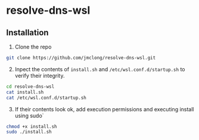 # resolve-dns-wsl
## Installation
1. Clone the repo
```bash
git clone https://github.com/jmclong/resolve-dns-wsl.git
```
2. Inpect the contents of `install.sh` and `/etc/wsl.conf.d/startup.sh` to verify their integrity.
```bash
cd resolve-dns-wsl
cat install.sh
cat /etc/wsl.conf.d/startup.sh
```
3. If their contents look ok, add execution permissions and executing install using sudo`
```bash
chmod +x install.sh
sudo ./install.sh
```
